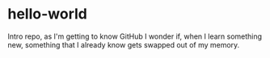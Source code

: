 # hello-world
Intro repo, as I'm getting to know GitHub
I wonder if, when I learn something new, something that I already know gets swapped out of my memory.
